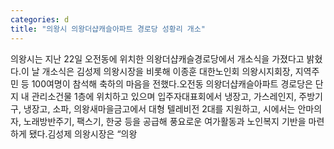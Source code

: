 ```yaml
---
categories: d
title: "의왕시 의왕더샵캐슬아파트 경로당 성황리 개소"
---
```

의왕시는 지난 22일 오전동에 위치한 의왕더샵캐슬경로당에서 개소식을 가졌다고 밝혔다.이 날 개소식은 김성제 의왕시장을 비롯해 이종훈 대한노인회 의왕시지회장, 지역주민 등 100여명이 참석해 축하의 마음을 전했다.오전동 의왕더샵캐슬아파트 경로당은 단지 내 관리소건물 1층에 위치하고 있으며 입주자대표회에서 냉장고, 가스레인지, 주방기구, 냉장고, 소파, 의왕새마을금고에서 대형 텔레비전 2대를 지원하고, 시에서는 안마의자, 노래방반주기, 팩스기, 한궁 등을 공급해 풍요로운 여가활동과 노인복지 기반을 마련하게 됐다.김성제 의왕시장은 “의왕
